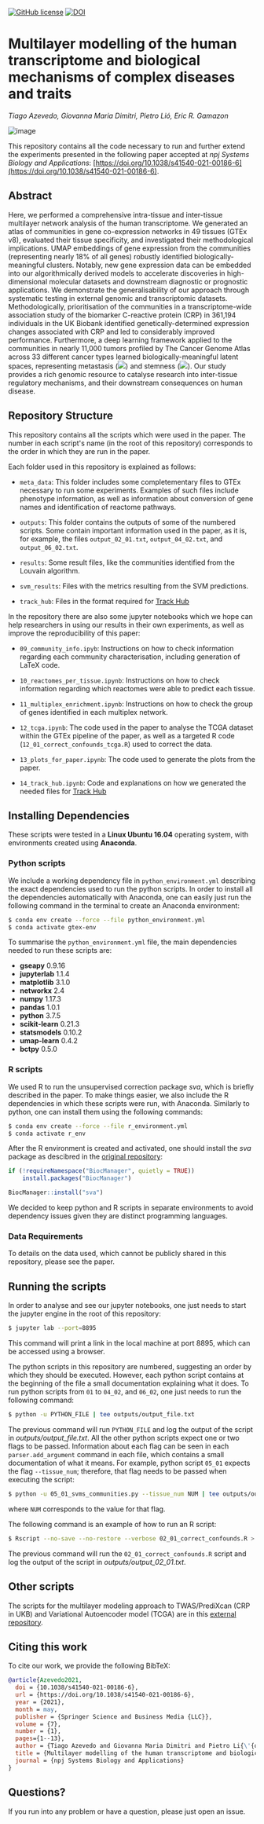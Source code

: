 [![GitHub license](https://img.shields.io/github/license/tjiagoM/gtex-transcriptome-modelling)](https://github.com/tjiagoM/gtex-transcriptome-modelling/blob/master/LICENSE)
[![DOI](https://img.shields.io/badge/DOI-10.1038/s41540--021--00186--6-blue.svg)](https://doi.org/10.1038/s41540-021-00186-6)

# Multilayer modelling of the human transcriptome and biological mechanisms of complex diseases and traits

*Tiago Azevedo, Giovanna Maria Dimitri, Pietro Lió, Eric R. Gamazon*

![image](https://user-images.githubusercontent.com/7031523/120554714-fc28d080-c3f1-11eb-90a6-df1962370bee.png)

This repository contains all the code necessary to run and further extend the experiments presented in the following paper accepted at _npj Systems Biology and Applications_: [https://doi.org/10.1038/s41540-021-00186-6](https://doi.org/10.1038/s41540-021-00186-6).



## Abstract

Here, we performed a comprehensive intra-tissue and inter-tissue multilayer network analysis of the human transcriptome. We generated an atlas of communities in gene co-expression networks in 49 tissues (GTEx v8), evaluated their tissue specificity, and investigated their methodological implications. UMAP embeddings of gene expression from the communities (representing nearly 18% of all genes) robustly identified biologically-meaningful clusters. Notably, new gene expression data can be embedded into our algorithmically derived models to accelerate discoveries in high-dimensional molecular datasets and downstream diagnostic or prognostic applications. We demonstrate the generalisability of our approach through systematic testing in external genomic and transcriptomic datasets. Methodologically, prioritisation of the communities in a transcriptome-wide association study of the biomarker C-reactive protein (CRP) in 361,194 individuals in the UK Biobank identified genetically-determined expression changes associated with CRP and led to considerably improved performance. Furthermore, a deep learning framework applied to the communities in nearly 11,000 tumors profiled by The Cancer Genome Atlas across 33 different cancer types learned biologically-meaningful latent spaces, representing metastasis (<img src="https://render.githubusercontent.com/render/math?math=p < 2.2 \times 10^{-16}">) and stemness (<img src="https://render.githubusercontent.com/render/math?math=p < 2.2 \times 10^{-16}">). Our study provides a rich genomic resource to catalyse research into inter-tissue regulatory mechanisms, and their downstream consequences on human disease.


## Repository Structure

This repository contains all the scripts which were used in the paper. The number in each script's name (in the root of this repository) corresponds to the order in which they are run in the paper.

Each folder used in this repository is explained as follows:

* `meta_data`: This folder includes some completementary files to GTEx necessary to run some experiments. Examples of such files include phenotype information, as well as information about conversion of gene names and identification of reactome pathways.

* `outputs`: This folder contains the outputs of some of the numbered scripts. Some contain important information used in the paper, as it is, for example, the files `output_02_01.txt`, `output_04_02.txt`, and `output_06_02.txt`.

* `results`: Some result files, like the communities identified from the Louvain algorithm.

* `svm_results`: Files with the metrics resulting from the SVM predictions.

* `track_hub`: Files in the format required for [Track Hub](http://genome.ucsc.edu/cgi-bin/hgHubConnect)


In the repository there are also some jupyter notebooks which we hope can help researchers in using our results in their own experiments, as well as improve the reproducibility of this paper:

* `09_community_info.ipyb`: Instructions on how to check information regarding each community characterisation, including generation of LaTeX code.

* `10_reactomes_per_tissue.ipynb`: Instructions on how to check information regarding which reactomes were able to predict each tissue.

* `11_multiplex_enrichment.ipynb`: Instructions on how to check the group of genes identified in each multiplex network.

* `12_tcga.ipynb`: The code used in the paper to analyse the TCGA dataset within the GTEx pipeline of the paper, as well as a targeted R code (`12_01_correct_confounds_tcga.R`) used to correct the data.

* `13_plots_for_paper.ipynb`: The code used to generate the plots from the paper.

* `14_track_hub.ipynb`: Code and explanations on how we generated the needed files for [Track Hub](http://genome.ucsc.edu/cgi-bin/hgHubConnect)


## Installing Dependencies

These scripts were tested in a **Linux Ubuntu 16.04** operating system, with environments created using **Anaconda**. 

### Python scripts

We include a working dependency file in `python_environment.yml` describing the exact dependencies used to run the python scripts. In order to install all the dependencies automatically with Anaconda, one can easily just run the following command in the terminal to create an Anaconda environment:

```bash
$ conda env create --force --file python_environment.yml
$ conda activate gtex-env
```

To summarise the `python_environment.yml` file, the main dependencies needed to run these scripts are:

* **gseapy** 0.9.16
* **jupyterlab** 1.1.4
* **matplotlib** 3.1.0
* **networkx** 2.4
* **numpy** 1.17.3
* **pandas** 1.0.1
* **python** 3.7.5
* **scikit-learn** 0.21.3
* **statsmodels** 0.10.2
* **umap-learn** 0.4.2
* **bctpy** 0.5.0

### R scripts

We used R to run the unsupervised correction package *sva*, which is briefly described in the paper. To make things easier, we also include the R dependencies in which these scripts were run, with Anaconda. Similarly to python, one can install them using the following commands:

```bash
$ conda env create --force --file r_environment.yml
$ conda activate r_env
```

After the R environment is created and activated, one should install the *sva* package as descibred in the [original repository](https://bioconductor.org/packages/release/bioc/html/sva.html):

```R
if (!requireNamespace("BiocManager", quietly = TRUE))
    install.packages("BiocManager")

BiocManager::install("sva")
```

We decided to keep python and R scripts in separate environments to avoid dependency issues given they are distinct programming languages.


### Data Requirements

To details on the data used, which cannot be publicly shared in this repository, please see the paper.

## Running the scripts

In order to analyse and see our jupyter notebooks, one just needs to start the jupyter engine in the root of this repository:

```bash
$ jupyter lab --port=8895
```

This command will print a link in the local machine at port 8895, which can be accessed using a browser.

The python scripts in this repository are numbered, suggesting an order by which they should be executed. However, each python script contains at the beginning of the file a small documentation explaining what it does. To run python scripts from `01` to `04_02`, and `06_02`, one just needs to run the following command:

```bash
$ python -u PYTHON_FILE | tee outputs/output_file.txt
```

The previous command will run `PYTHON_FILE` and log the output of the script in *outputs/output_file.txt*. All the other python scripts expect one or two flags to be passed. Information about each flag can be seen in each `parser.add_argument` command in each file, which contains a small documentation of what it means. For example, python script `05_01` expects the flag `--tissue_num`; therefore, that flag needs to be passed when executing the script:

```bash
$ python -u 05_01_svms_communities.py --tissue_num NUM | tee outputs/output_05_01_NUM.txt
```

where `NUM` corresponds to the value for that flag.


The following command is an example of how to run an R script:

```bash
$ Rscript --no-save --no-restore --verbose 02_01_correct_confounds.R > outputs/output_02_01.txt 2>&1
```

The previous command will run the `02_01_correct_confounds.R` script and log the output of the script in *outputs/output_02_01.txt*.


## Other scripts

The scripts for the multilayer modeling approach to TWAS/PrediXcan (CRP in UKB) and Variational Autoencoder model (TCGA) are in this [external repository](https://github.com/gamazonlab/MultilayerModelingTranscriptome).


## Citing this work

To cite our work, we provide the following BibTeX:

```bibtex
@article{Azevedo2021,
  doi = {10.1038/s41540-021-00186-6},
  url = {https://doi.org/10.1038/s41540-021-00186-6},
  year = {2021},
  month = may,
  publisher = {Springer Science and Business Media {LLC}},
  volume = {7},
  number = {1},
  pages={1--13},
  author = {Tiago Azevedo and Giovanna Maria Dimitri and Pietro Li{\'{o}} and Eric R. Gamazon},
  title = {Multilayer modelling of the human transcriptome and biological mechanisms of complex diseases and traits},
  journal = {npj Systems Biology and Applications}
}
```


## Questions?

If you run into any problem or have a question, please just open an issue.
